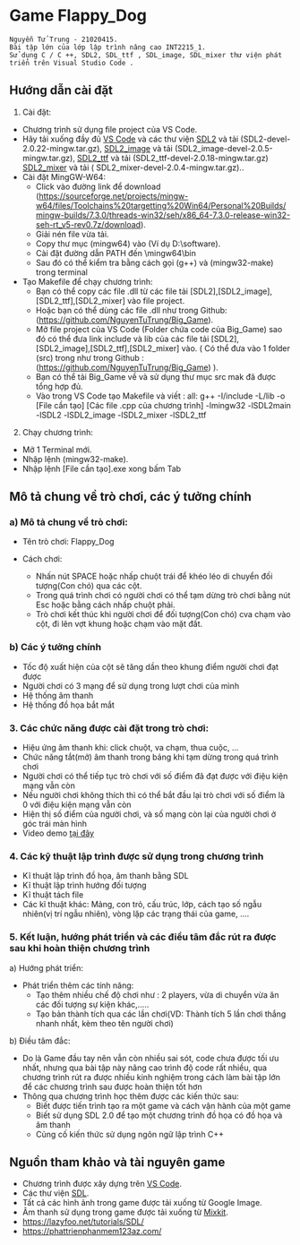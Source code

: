 # Game Flappy_Dog
``` 
Nguyễn Tử Trung - 21020415.
Bài tập lớn của lớp lập trình nâng cao INT2215_1.
Sử dụng C / C ++, SDL2, SDL_ttf , SDL_image, SDL_mixer thư viện phát triển trên Visual Studio Code .
```
## Hướng dẫn cài đặt
1. Cài đặt:
- Chương trình sử dụng file project của VS Code.
- Hãy tải xuống đầy đủ [VS Code](https://code.visualstudio.com/) và các thư viện 
[SDL2](https://www.libsdl.org/download-2.0.php) và tải (SDL2-devel-2.0.22-mingw.tar.gz),
[SDL2_image](https://www.libsdl.org/projects/SDL_image/) và tải (SDL2_image-devel-2.0.5-mingw.tar.gz),
[SDL2_ttf](https://www.libsdl.org/projects/SDL_ttf/release/) và tải (SDL2_ttf-devel-2.0.18-mingw.tar.gz)
[SDL2_mixer](https://www.libsdl.org/projects/SDL_mixer/) và tải ( SDL2_mixer-devel-2.0.4-mingw.tar.gz)..
- Cài đặt MingGW-W64:
    + Click vào đường link để download (https://sourceforge.net/projects/mingw-w64/files/Toolchains%20targetting%20Win64/Personal%20Builds/mingw-builds/7.3.0/threads-win32/seh/x86_64-7.3.0-release-win32-seh-rt_v5-rev0.7z/download).
    + Giải nén file vừa tải.
    + Copy thư mục (mingw64) vào <ROOTDIR> (Ví dụ D:\software).
    + Cài đặt đường dẫn PATH đến <ROOTDIR>\mingw64\bin
    + Sau đó có thể kiểm tra bằng cách gọi (g++) và (mingw32-make) trong terminal
- Tạo Makefile để chạy chương trình:
	+ Bạn có thể copy các file .dll từ các file tải [SDL2],[SDL2_image],[SDL2_ttf],[SDL2_mixer] vào file project.
    + Hoặc bạn có thể dùng các file .dll như trong Github: (https://github.com/NguyenTuTrung/Big_Game).
	+ Mở file project của VS Code (Folder chứa code của Big_Game) sao đó có thể đưa link include và lib của các file tải [SDL2],[SDL2_image],[SDL2_ttf],[SDL2_mixer] vào. ( Có thể đưa vào 1 folder (src) trong như trong Github : (https://github.com/NguyenTuTrung/Big_Game) ).
    + Bạn có thể tải Big_Game về và sử dụng thư mục src mak đã được tổng hợp đủ.
	+ Vào trong VS Code tạo Makefile và viết :
    all:
	g++	-I<ROOTDIR>/include	-L<ROOTDIR>/lib	-o	[File cần tạo] [Các file .cpp của chương trình] -lmingw32 -lSDL2main -lSDL2 -lSDL2_image -lSDL2_mixer -lSDL2_ttf
			
2. Chạy chương trình:
- Mở 1 Terminal mới.
- Nhập lệnh (mingw32-make).
- Nhập lệnh [File cần tạo].exe xong bấm Tab

## Mô tả chung về trò chơi, các ý tưởng chính
### a) Mô tả chung về trò chơi:
- Tên trò chơi: Flappy_Dog

- Cách chơi:
   + Nhấn nút SPACE hoặc nhấp chuột trái để khéo léo di chuyển đối tượng(Con chó) qua các cột.
   + Trong quá trình chơi có người chơi có thể tạm dừng trò chơi bằng nút Esc hoặc bằng cách nhấp chuột phải.
   + Trò chơi kết thúc khi người chơi để đối tượng(Con chó) cva chạm vào cột, đi lên vợt khung hoặc chạm vào mặt đất.
### b) Các ý tưởng chính
 - Tốc độ xuất hiện của cột sẽ tăng dần theo khung điểm người chơi đạt được 
 - Người chơi có 3 mạng để sử dụng trong lượt chơi của mình
 - Hệ thống âm thanh
 - Hệ thống đồ họa bắt mắt
### 3. Các chức năng được cài đặt trong trò chơi:
- Hiệu ứng âm thanh khi: click chuột, va chạm, thua cuộc, ...
- Chức năng tắt(mở) âm thanh trong bảng khi tạm dừng trong quá trình chơi
- Người chơi có thể tiếp tục trò chơi với số điểm đã đạt được với điệu kiện mạng vẫn còn
- Nếu người chơi không thích thì có thể bắt đầu lại trò chơi với số điểm là 0 với điệu kiện mạng vẫn còn
- Hiện thị số điểm của người chơi, và số mạng còn lại của người chơi ở góc trái màn hình
- Video demo [tại đây](https://youtu.be/n1DTI7UyE1M)
### 4. Các kỹ thuật lập trình được sử dụng trong chương trình
- Kĩ thuật lập trình đồ họa, âm thanh bằng SDL 
- Kĩ thuật lập trình hướng đối tượng
- Kĩ thuật tách file 
- Các kĩ thuật  khác: Mảng, con trỏ, cấu trúc, lớp, cách tạo số ngẫu nhiên(vị trí ngẫu nhiên), vòng lặp các trạng thái của game, ....
### 5. Kết luận, hướng phát triển và các điều tâm đắc rút ra được sau khi hoàn thiện chương trình
a) Hướng phát triển:
- Phát triển thêm các tính năng:
  + Tạo thêm nhiều chế độ chơi như : 2 players, vừa di chuyển vừa ăn các đối tượng sự kiện khác,.....
  + Tạo bản thành tích qua các lần chơi(VD: Thành tích 5 lần chơi thắng nhanh nhất, kèm theo tên người chơi)

b) Điều tâm đắc: 
- Do là Game đầu tay nên vẫn còn nhiều sai sót, code chưa được tối ưu nhất, nhưng qua bài tập này nâng cao trình độ code rất nhiều, qua chương trình rút ra được nhiều kinh nghiệm trong cách làm bài tập lớn để các chương trình sau được hoàn thiện tốt hơn
- Thông qua chương trình học thêm được các kiến thức sau:
  + Biết được tiến trình tạo ra một game và cách vận hành của một game
  + Biết sử dụng SDL 2.0 để tạo một chương trình đồ họa có đồ họa và âm thanh
  + Củng cố kiến thức sử dụng ngôn ngữ lập trình C++

## Nguồn tham khảo và tài nguyên game
- Chương trình được xây dựng trên  [VS Code](https://code.visualstudio.com/). 
- Các thư viện [SDL](https://www.libsdl.org/).
- Tất cả các hình ảnh trong game được tải xuống từ Google Image.
- Âm thanh sử dụng trong game được tải xuống từ [Mixkit](https://mixkit.co/free-sound-effects/game/). 
- https://lazyfoo.net/tutorials/SDL/
- https://phattrienphanmem123az.com/
